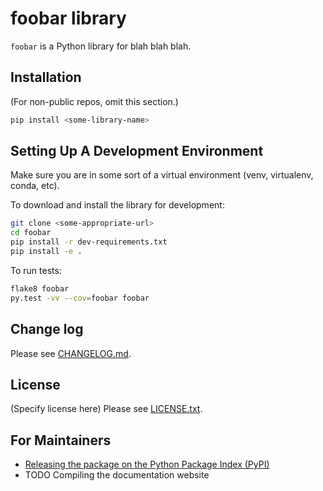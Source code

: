 # foobar library

`foobar` is a Python library for blah blah blah.

## Installation

(For non-public repos, omit this section.)

```bash
pip install <some-library-name>
```

## Setting Up A Development Environment

Make sure you are in some sort of a virtual environment
(venv, virtualenv, conda, etc).

To download and install the library for development:

```bash
git clone <some-appropriate-url>
cd foobar
pip install -r dev-requirements.txt
pip install -e .
```

To run tests:

```bash
flake8 foobar
py.test -vv --cov=foobar foobar
```

## Change log

Please see [CHANGELOG.md](CHANGELOG.md).

## License

(Specify license here)
Please see [LICENSE.txt](LICENSE.txt).

## For Maintainers

* [Releasing the package on the Python Package Index (PyPI)](pypi_release.md)
* TODO Compiling the documentation website
